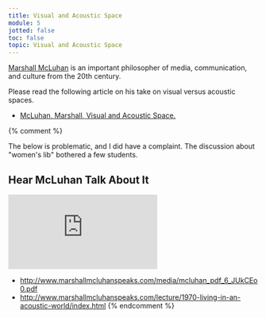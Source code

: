 ```yaml
---
title: Visual and Acoustic Space
module: 5
jotted: false
toc: false
topic: Visual and Acoustic Space
---
```


[Marshall McLuhan](https://www.marshallmcluhan.com/biography/) is an important philosopher of media, communication, and culture from the 20th century.

Please read the following article on his take on visual versus acoustic spaces.

- [McLuhan, Marshall, Visual and Acoustic Space.](https://moodle.umt.edu/mod/resource/view.php?id=1678543&redirect=1)


{% comment %}

The below is problematic, and I did have a complaint. The discussion about "women's lib" bothered a few students. 

## Hear McLuhan Talk About It

<div class="embed-responsive embed-responsive-16by9"><iframe class="embed-responsive-item" src="https://www.youtube.com/embed/0l_ugK386QY" frameborder="0" allow="accelerometer; autoplay; encrypted-media; gyroscope; picture-in-picture" allowfullscreen></iframe></div>

- http://www.marshallmcluhanspeaks.com/media/mcluhan_pdf_6_JUkCEo0.pdf
- http://www.marshallmcluhanspeaks.com/lecture/1970-living-in-an-acoustic-world/index.html
{% endcomment %}
